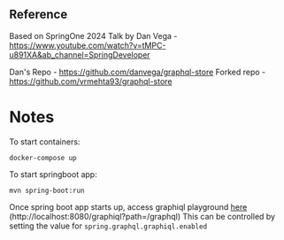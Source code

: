 
## Reference

Based on SpringOne 2024 Talk by Dan Vega - https://www.youtube.com/watch?v=tMPC-u891XA&ab_channel=SpringDeveloper

Dan's Repo - https://github.com/danvega/graphql-store
  Forked repo - https://github.com/vrmehta93/graphql-store

# Notes

To start containers:
```
docker-compose up
```

To start springboot app:
```
mvn spring-boot:run
```

Once spring boot app starts up, access graphiql playground [here](http://localhost:8080/graphiql?path=/graphql) (http://localhost:8080/graphiql?path=/graphql)
This can be controlled by setting the value for `spring.graphql.graphiql.enabled`

